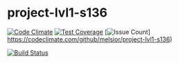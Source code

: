 # project-lvl1-s136
[![Code Climate](https://codeclimate.com/github/melsior/project-lvl1-s136/badges/gpa.svg)](https://codeclimate.com/github/melsior/project-lvl1-s136)
[![Test Coverage](https://codeclimate.com/github/melsior/project-lvl1-s136/badges/coverage.svg)](https://codeclimate.com/github/melsior/project-lvl1-s136)
[![Issue Count](<https://codeclimate.com/github/melsior/project-lvl1-s136/badges/issue_count.svg>)] <https://codeclimate.com/github/melsior/project-lvl1-s136>)

[![Build Status](https://travis-ci.org/melsior/project-lvl1-s136.svg?branch=master)](https://travis-ci.org/melsior/project-lvl1-s136)
